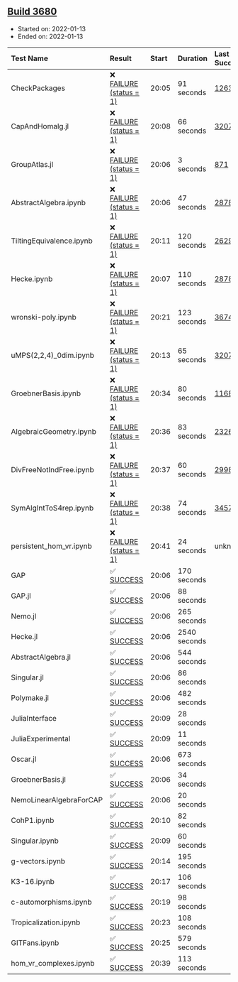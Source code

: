 ## [Build 3680](https://oscarci.mathematik.uni-kl.de/job/oscar-stable/3680/)

* Started on: 2022-01-13
* Ended on: 2022-01-13

| Test Name    | Result | Start | Duration | Last Success | First Failure |
|:-------------|:-------|:------|:---------|:-------------|:--------------|
| CheckPackages | ❌ [FAILURE (status = 1)](https://oscarci.mathematik.uni-kl.de/job/oscar-stable/3680/artifact/logs/build-3680/CheckPackages.log) | 20:05 | 91 seconds | [1263](https://oscarci.mathematik.uni-kl.de/job/oscar-stable/1263/) | [1264](https://oscarci.mathematik.uni-kl.de/job/oscar-stable/1264/) |
| CapAndHomalg.jl | ❌ [FAILURE (status = 1)](https://oscarci.mathematik.uni-kl.de/job/oscar-stable/3680/artifact/logs/build-3680/CapAndHomalg.jl.log) | 20:08 | 66 seconds | [3207](https://oscarci.mathematik.uni-kl.de/job/oscar-stable/3207/) | [3208](https://oscarci.mathematik.uni-kl.de/job/oscar-stable/3208/) |
| GroupAtlas.jl | ❌ [FAILURE (status = 1)](https://oscarci.mathematik.uni-kl.de/job/oscar-stable/3680/artifact/logs/build-3680/GroupAtlas.jl.log) | 20:06 | 3 seconds | [871](https://oscarci.mathematik.uni-kl.de/job/oscar-stable/871/) | [872](https://oscarci.mathematik.uni-kl.de/job/oscar-stable/872/) |
| AbstractAlgebra.ipynb | ❌ [FAILURE (status = 1)](https://oscarci.mathematik.uni-kl.de/job/oscar-stable/3680/artifact/logs/build-3680/AbstractAlgebra.ipynb.log) | 20:06 | 47 seconds | [2878](https://oscarci.mathematik.uni-kl.de/job/oscar-stable/2878/) | [2879](https://oscarci.mathematik.uni-kl.de/job/oscar-stable/2879/) |
| TiltingEquivalence.ipynb | ❌ [FAILURE (status = 1)](https://oscarci.mathematik.uni-kl.de/job/oscar-stable/3680/artifact/logs/build-3680/TiltingEquivalence.ipynb.log) | 20:11 | 120 seconds | [2629](https://oscarci.mathematik.uni-kl.de/job/oscar-stable/2629/) | [2630](https://oscarci.mathematik.uni-kl.de/job/oscar-stable/2630/) |
| Hecke.ipynb | ❌ [FAILURE (status = 1)](https://oscarci.mathematik.uni-kl.de/job/oscar-stable/3680/artifact/logs/build-3680/Hecke.ipynb.log) | 20:07 | 110 seconds | [2878](https://oscarci.mathematik.uni-kl.de/job/oscar-stable/2878/) | [2879](https://oscarci.mathematik.uni-kl.de/job/oscar-stable/2879/) |
| wronski-poly.ipynb | ❌ [FAILURE (status = 1)](https://oscarci.mathematik.uni-kl.de/job/oscar-stable/3680/artifact/logs/build-3680/wronski-poly.ipynb.log) | 20:21 | 123 seconds | [3674](https://oscarci.mathematik.uni-kl.de/job/oscar-stable/3674/) | [3675](https://oscarci.mathematik.uni-kl.de/job/oscar-stable/3675/) |
| uMPS(2,2,4)_0dim.ipynb | ❌ [FAILURE (status = 1)](https://oscarci.mathematik.uni-kl.de/job/oscar-stable/3680/artifact/logs/build-3680/uMPS-2-2-4-_0dim.ipynb.log) | 20:13 | 65 seconds | [3207](https://oscarci.mathematik.uni-kl.de/job/oscar-stable/3207/) | [3208](https://oscarci.mathematik.uni-kl.de/job/oscar-stable/3208/) |
| GroebnerBasis.ipynb | ❌ [FAILURE (status = 1)](https://oscarci.mathematik.uni-kl.de/job/oscar-stable/3680/artifact/logs/build-3680/GroebnerBasis.ipynb.log) | 20:34 | 80 seconds | [1168](https://oscarci.mathematik.uni-kl.de/job/oscar-stable/1168/) | [1169](https://oscarci.mathematik.uni-kl.de/job/oscar-stable/1169/) |
| AlgebraicGeometry.ipynb | ❌ [FAILURE (status = 1)](https://oscarci.mathematik.uni-kl.de/job/oscar-stable/3680/artifact/logs/build-3680/AlgebraicGeometry.ipynb.log) | 20:36 | 83 seconds | [2326](https://oscarci.mathematik.uni-kl.de/job/oscar-stable/2326/) | [2327](https://oscarci.mathematik.uni-kl.de/job/oscar-stable/2327/) |
| DivFreeNotIndFree.ipynb | ❌ [FAILURE (status = 1)](https://oscarci.mathematik.uni-kl.de/job/oscar-stable/3680/artifact/logs/build-3680/DivFreeNotIndFree.ipynb.log) | 20:37 | 60 seconds | [2998](https://oscarci.mathematik.uni-kl.de/job/oscar-stable/2998/) | [2999](https://oscarci.mathematik.uni-kl.de/job/oscar-stable/2999/) |
| SymAlgIntToS4rep.ipynb | ❌ [FAILURE (status = 1)](https://oscarci.mathematik.uni-kl.de/job/oscar-stable/3680/artifact/logs/build-3680/SymAlgIntToS4rep.ipynb.log) | 20:38 | 74 seconds | [3457](https://oscarci.mathematik.uni-kl.de/job/oscar-stable/3457/) | [3458](https://oscarci.mathematik.uni-kl.de/job/oscar-stable/3458/) |
| persistent_hom_vr.ipynb | ❌ [FAILURE (status = 1)](https://oscarci.mathematik.uni-kl.de/job/oscar-stable/3680/artifact/logs/build-3680/persistent_hom_vr.ipynb.log) | 20:41 | 24 seconds | unknown | unknown |
| GAP | ✅ [SUCCESS](https://oscarci.mathematik.uni-kl.de/job/oscar-stable/3680/artifact/logs/build-3680/GAP.log) | 20:06 | 170 seconds |  |  |
| GAP.jl | ✅ [SUCCESS](https://oscarci.mathematik.uni-kl.de/job/oscar-stable/3680/artifact/logs/build-3680/GAP.jl.log) | 20:06 | 88 seconds |  |  |
| Nemo.jl | ✅ [SUCCESS](https://oscarci.mathematik.uni-kl.de/job/oscar-stable/3680/artifact/logs/build-3680/Nemo.jl.log) | 20:06 | 265 seconds |  |  |
| Hecke.jl | ✅ [SUCCESS](https://oscarci.mathematik.uni-kl.de/job/oscar-stable/3680/artifact/logs/build-3680/Hecke.jl.log) | 20:06 | 2540 seconds |  |  |
| AbstractAlgebra.jl | ✅ [SUCCESS](https://oscarci.mathematik.uni-kl.de/job/oscar-stable/3680/artifact/logs/build-3680/AbstractAlgebra.jl.log) | 20:06 | 544 seconds |  |  |
| Singular.jl | ✅ [SUCCESS](https://oscarci.mathematik.uni-kl.de/job/oscar-stable/3680/artifact/logs/build-3680/Singular.jl.log) | 20:06 | 86 seconds |  |  |
| Polymake.jl | ✅ [SUCCESS](https://oscarci.mathematik.uni-kl.de/job/oscar-stable/3680/artifact/logs/build-3680/Polymake.jl.log) | 20:06 | 482 seconds |  |  |
| JuliaInterface | ✅ [SUCCESS](https://oscarci.mathematik.uni-kl.de/job/oscar-stable/3680/artifact/logs/build-3680/JuliaInterface.log) | 20:09 | 28 seconds |  |  |
| JuliaExperimental | ✅ [SUCCESS](https://oscarci.mathematik.uni-kl.de/job/oscar-stable/3680/artifact/logs/build-3680/JuliaExperimental.log) | 20:09 | 11 seconds |  |  |
| Oscar.jl | ✅ [SUCCESS](https://oscarci.mathematik.uni-kl.de/job/oscar-stable/3680/artifact/logs/build-3680/Oscar.jl.log) | 20:06 | 673 seconds |  |  |
| GroebnerBasis.jl | ✅ [SUCCESS](https://oscarci.mathematik.uni-kl.de/job/oscar-stable/3680/artifact/logs/build-3680/GroebnerBasis.jl.log) | 20:06 | 34 seconds |  |  |
| NemoLinearAlgebraForCAP | ✅ [SUCCESS](https://oscarci.mathematik.uni-kl.de/job/oscar-stable/3680/artifact/logs/build-3680/NemoLinearAlgebraForCAP.log) | 20:06 | 20 seconds |  |  |
| CohP1.ipynb | ✅ [SUCCESS](https://oscarci.mathematik.uni-kl.de/job/oscar-stable/3680/artifact/logs/build-3680/CohP1.ipynb.log) | 20:10 | 82 seconds |  |  |
| Singular.ipynb | ✅ [SUCCESS](https://oscarci.mathematik.uni-kl.de/job/oscar-stable/3680/artifact/logs/build-3680/Singular.ipynb.log) | 20:09 | 60 seconds |  |  |
| g-vectors.ipynb | ✅ [SUCCESS](https://oscarci.mathematik.uni-kl.de/job/oscar-stable/3680/artifact/logs/build-3680/g-vectors.ipynb.log) | 20:14 | 195 seconds |  |  |
| K3-16.ipynb | ✅ [SUCCESS](https://oscarci.mathematik.uni-kl.de/job/oscar-stable/3680/artifact/logs/build-3680/K3-16.ipynb.log) | 20:17 | 106 seconds |  |  |
| c-automorphisms.ipynb | ✅ [SUCCESS](https://oscarci.mathematik.uni-kl.de/job/oscar-stable/3680/artifact/logs/build-3680/c-automorphisms.ipynb.log) | 20:19 | 98 seconds |  |  |
| Tropicalization.ipynb | ✅ [SUCCESS](https://oscarci.mathematik.uni-kl.de/job/oscar-stable/3680/artifact/logs/build-3680/Tropicalization.ipynb.log) | 20:23 | 108 seconds |  |  |
| GITFans.ipynb | ✅ [SUCCESS](https://oscarci.mathematik.uni-kl.de/job/oscar-stable/3680/artifact/logs/build-3680/GITFans.ipynb.log) | 20:25 | 579 seconds |  |  |
| hom_vr_complexes.ipynb | ✅ [SUCCESS](https://oscarci.mathematik.uni-kl.de/job/oscar-stable/3680/artifact/logs/build-3680/hom_vr_complexes.ipynb.log) | 20:39 | 113 seconds |  |  |
